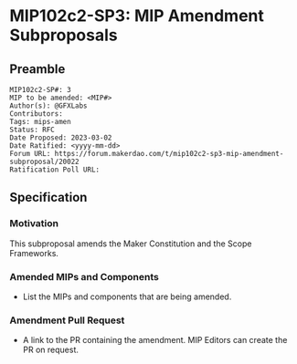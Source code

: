 # MIP102c2-SP3: MIP Amendment Subproposals

## Preamble

```
MIP102c2-SP#: 3
MIP to be amended: <MIP#>
Author(s): @GFXLabs
Contributors:
Tags: mips-amen
Status: RFC
Date Proposed: 2023-03-02
Date Ratified: <yyyy-mm-dd>
Forum URL: https://forum.makerdao.com/t/mip102c2-sp3-mip-amendment-subproposal/20022
Ratification Poll URL:
```
## Specification

### Motivation

This subproposal amends the Maker Constitution and the Scope Frameworks.

### Amended MIPs and Components

- List the MIPs and components that are being amended.

### Amendment Pull Request

- A link to the PR containing the amendment. MIP Editors can create the PR on request.